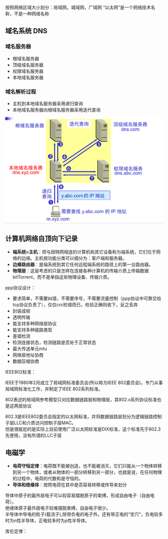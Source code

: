 按照网络区域大小划分：局域网，城域网，广域网
“以太网”是一个网络技术名称，不是一种网络名称

## 域名系统 DNS

### 域名服务器

- 根域名服务器
- 顶级域名服务器
- 权限域名服务器
- 本地域名服务器

### 域名解析过程

- 主机到本地域名服务器采用递归查询
- 本地域名服务器向根域名服务器采用迭代查询

![dns.search.png](../../../assets/dns.search.png)


## 计算机网络自顶向下记录

- **端系统=主机**：把与因特网相连的计算机和其它设备称为端系统，它们位于网络的边缘。主机按功能分类可以细分为：客户端和服务器。
- **边缘路由器**：是端系统到其它任何远程端系统的路径上的第一台路由器。
- **物理层**：这层考虑的只是怎样在连接各种计算机的传输介质上传输数据bitTorrent，而不是单指这些物理设备、传输介质。
<!--- ****：
- ****：
- ****：-->
ppp协议设计：  
- 要求简单，不需要纠错，不需要序号，不需要流量控制（ppp协议中可靠交给tcp协议负责了），仅仅crc检错而已，检验正确则收下，反之丢弃
- 封装成帧
- 透明传输
- 能支持多种网络层协议
- 能支持多种链路类型
- 差错检测
- 检测连接状态，检测链路是否处于正常状态
- 最大传送单元mtu
- 网络层地址协商
- 数据压缩协商


IEEE802标准：

IEEE于1980年2月成立了局域网标准委员会(所以称为IEEE 802委员会)，专门从事局域网标准化工作，并制定了IEEE 802系列标准。

802表述的局域网参考模型只对应数据链路层和物理层，其802.x系列协议标准也是这两层协议

802.3是IEEE802委员会指定的以太网标准，并将数据链路层划分为逻辑链路控制子层LLC和介质访问控制子层MAC。  
但是很尴尬的是实际上目前使用广泛以太网标准是DIX标准，这个标准先于802.3先使用，没有所谓的LLC子层








## 电磁学
- **电荷守恒定律**：电荷既不能被创造，也不能被消灭，它们只能从一个物体转移到另一个物体，或者从物体的一部分转移到另一部分，也就是说，在任何物理的过程中，电荷的代数和是守恒的。
- **导体和绝缘体**：按照电荷在其中是否容易转移或传导来划分

导体中原子的最外层电子可以较容易摆脱原子的束缚，形成自由电子（自由电荷）。  
绝缘体原子最外层电子较难摆脱束缚，自由电子很少。  
半导体中导电的粒子(载流子),除带负电的电子外，还有带正电的“空穴”，负电较多时为n性半导体，正电较多时为p性半导体。  

库伦定律：



